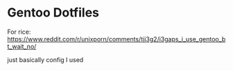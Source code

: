 # Gentoo Dotfiles
For rice: https://www.reddit.com/r/unixporn/comments/tjj3g2/i3gaps_i_use_gentoo_bt_wait_no/

just basically config I used
